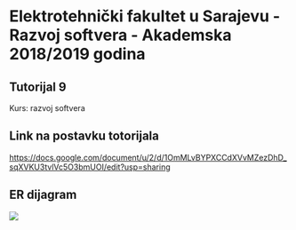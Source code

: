 # Elektrotehnički fakultet u Sarajevu - Razvoj softvera - Akademska 2018/2019 godina
## Tutorijal 9
Kurs: razvoj softvera

## Link na postavku totorijala
https://docs.google.com/document/u/2/d/1OmMLvBYPXCCdXVvMZezDhD_sqXVKU3tvlVc5O3bmUOI/edit?usp=sharing

## ER dijagram
![](images/Database%20ER%20Diagram.png)
